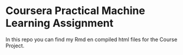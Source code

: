 # Coursera Practical Machine Learning Assignment
In this repo you can find my Rmd en compiled html files for the Course Project.
